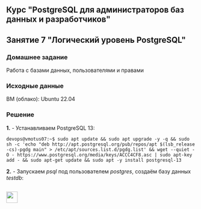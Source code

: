 ## Курс "PostgreSQL для администраторов баз данных и разработчиков"

## Занятие 7 "Логический уровень PostgreSQL"

### Домашнее задание
Работа с базами данных, пользователями и правами

### Исходные данные
ВМ (облако): Ubuntu 22.04 

### Решение

**1.** - Устанавливаем PostgreSQL 13:
```
devops@vmotus07:~$ sudo apt update && sudo apt upgrade -y -q && sudo sh -c 'echo "deb http://apt.postgresql.org/pub/repos/apt $(lsb_release -cs)-pgdg main" > /etc/apt/sources.list.d/pgdg.list' && wget --quiet -O - https://www.postgresql.org/media/keys/ACCC4CF8.asc | sudo apt-key add - && sudo apt-get update && sudo apt -y install postgresql-13
```

**2.** - Запускаем _psql_ под пользователем _postgres_, создаём базу данных _testdb_:
```

```







<code><img height="30" src="https://cdn.jsdelivr.net/npm/simple-icons@3.13.0/icons/postgresql.svg"></code>
